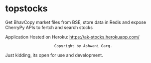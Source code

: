 # topstocks
Get BhavCopy market files from BSE, store data in Redis and expose CherryPy APIs to fertch and search stocks

Application Hosted on Heroku: https://ak-stocks.herokuapp.com/


                          Copyright by Ashwani Garg.

Just kidding, its open for use and development.
